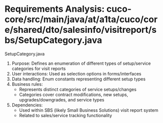 # Requirements Analysis: cuco-core/src/main/java/at/a1ta/cuco/core/shared/dto/salesinfo/visitreport/sbs/SetupCategory.java

SetupCategory.java
1. Purpose: Defines an enumeration of different types of setup/service categories for visit reports
2. User interactions: Used as selection options in forms/interfaces
3. Data handling: Enum constants representing different setup types
4. Business rules:
   - Represents distinct categories of service setups/changes
   - Categories cover contract modifications, new setups, upgrades/downgrades, and service types
5. Dependencies:
   - Used within SBS (likely Small Business Solutions) visit report system
   - Related to sales/service tracking functionality